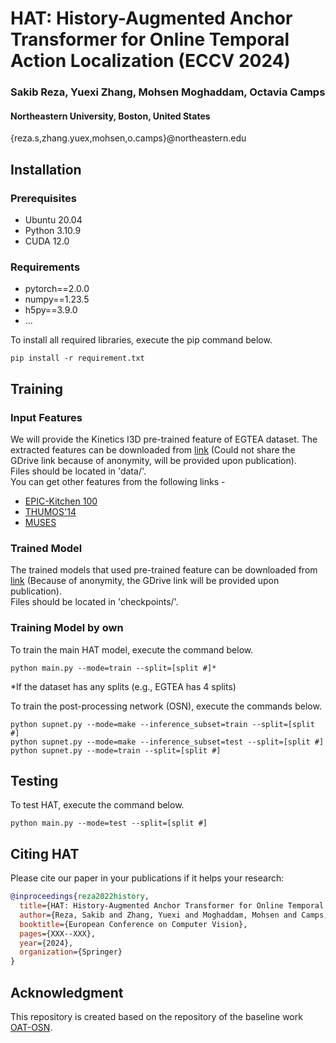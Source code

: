 # HAT: History-Augmented Anchor Transformer for Online Temporal Action Localization (ECCV 2024) 
### Sakib Reza, Yuexi Zhang, Mohsen Moghaddam, Octavia Camps
#### Northeastern University, Boston, United States
{reza.s,zhang.yuex,mohsen,o.camps}@northeastern.edu


## Installation

### Prerequisites
- Ubuntu 20.04 
- Python 3.10.9 
- CUDA 12.0  

### Requirements
- pytorch==2.0.0
- numpy==1.23.5
- h5py==3.9.0
- ...

To install all required libraries, execute the pip command below.
```
pip install -r requirement.txt
```

## Training

### Input Features
We will provide the Kinetics I3D pre-trained feature of EGTEA dataset.
The extracted features can be downloaded from [link]() (Could not share the GDrive link because of anonymity, will be provided upon publication).   
Files should be located in 'data/'.  
You can get other features from the following links -  
- [EPIC-Kitchen 100](https://github.com/happyharrycn/actionformer_release)
- [THUMOS'14](https://github.com/YHKimGithub/OAT-OSN/)
- [MUSES](https://songbai.site/muses/)

### Trained Model
The trained models that used pre-trained feature can be downloaded from [link]() (Because of anonymity, the GDrive link will be provided upon publication).    
Files should be located in 'checkpoints/'. 

### Training Model by own
To train the main HAT model, execute the command below.
```
python main.py --mode=train --split=[split #]*
```
*If the dataset has any splits (e.g., EGTEA has 4 splits)

To train the post-processing network (OSN), execute the commands below.
```
python supnet.py --mode=make --inference_subset=train --split=[split #]
python supnet.py --mode=make --inference_subset=test --split=[split #]
python supnet.py --mode=train --split=[split #]
```


## Testing
To test HAT, execute the command below.
```
python main.py --mode=test --split=[split #]
```

## Citing HAT
Please cite our paper in your publications if it helps your research:

```BibTeX
@inproceedings{reza2022history,
  title={HAT: History-Augmented Anchor Transformer for Online Temporal Action Localization},
  author={Reza, Sakib and Zhang, Yuexi and Moghaddam, Mohsen and Camps, Octavia},
  booktitle={European Conference on Computer Vision},
  pages={XXX--XXX},
  year={2024},
  organization={Springer}
}
```

## Acknowledgment
This repository is created based on the repository of the baseline work [OAT-OSN](https://github.com/YHKimGithub/OAT-OSN/).
